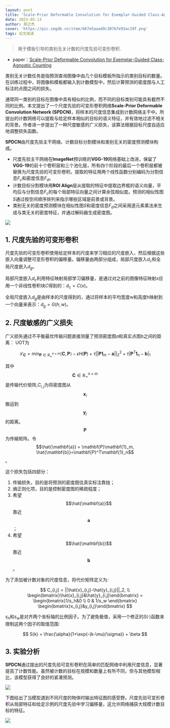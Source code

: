 ```yaml
---
layout: post
title: 'Scale-Prior Deformable Convolution for Exemplar-Guided Class-Agnostic Counting'
date: 2023-05-13
author: 郑之杰
cover: 'https://pic.imgdb.cn/item/667e5aaad9c307b7e93ac19f.png'
tags: 论文阅读
---
```


> 用于模板引导的类别无关计数的尺度先验可变形卷积.

- paper：[Scale-Prior Deformable Convolution for Exemplar-Guided Class-Agnostic Counting](https://bmvc2022.mpi-inf.mpg.de/0313.pdf)

类别无关计数任务是指预测查询图像中由几个目标模板所指示的类别目标的数量。在训练过程中，将图像和模板都输入到计数模型中，然后计算预测的密度图与人工标注的点图之间的损失。

通常同一类别的目标在图像中具有相似的比例，而不同的目标类别可能具有截然不同的比例。本文提出了一个尺度先验的可变形卷积网络**Scale-Prior Deformable Convolution Network (SPDCN)**，将样本的尺度信息集成到计数网络主干中。所提出的计数网络可以提取与给定样本相似的目标的语义特征，并有效地过滤不相关的背景。作者进一步提出了一种尺度敏感的广义损失，该算法根据目标尺度自适应地调整损失函数。

**SPDCN**由尺度先验主干网络、计数目标分割模块和类别无关的密度预测模块构成。
- 尺度先验主干网络在**ImageNet**预训练的**VGG-19**网络基础上改进，保留了**VGG-19**的前十个卷积层和三个池化层，所有四个阶段的最后一个卷积层都被替换为尺度先验的可变形卷积。提取的特征用两个线性函数分别编码为分割信息$F_c$和密度信息$F_d$。
- 计数目标分割模块用**ROI Align**层从提取的特征中提取边界框的语义向量，平均后与分割信息$F_c$的每个局部特征向量之间计算余弦相似度。预测的相似性图$S$通过按空间顺序排列来指示哪些区域是前景或背景。
- 类别无关的密度预测模块在相似性图$S$和密度信息$F_d$之间采用逐元素乘法来生成与类无关的密度特征，并通过解码器生成密度图。

![](https://pic.imgdb.cn/item/667e5f68d9c307b7e9449e36.png)

## 1. 尺度先验的可变形卷积

尺度先验的可变形卷积使用给定样本的尺度来学习相应的尺度嵌入，然后根据这些嵌入向量调整可变形卷积的偏移量。偏移量由两部分组成，局部尺度嵌入$d_c$和全局尺度嵌入$d_g$。

局部尺度嵌入$d_c$利用特征映射局部学习偏移量，是通过对之前的图像特征映射$x$应用一个非线性卷积块$C$得到的：$d_c = C(x)$。

全局尺度嵌入$d_g$是由样本的尺度得到的，通过将样本的平均宽度w和高度h映射到一个向量来表示：$d_g = G(h,w)$。

## 2. 尺度敏感的广义损失

广义损失通过不平衡最优传输问题直接测量了预测密度图$a$和真实点图$b$之间的距离：
UOT为

$$
\mathcal{L}_{\mathbf{C}} = \min_{\mathbf{P}\in\mathbb{R}_+^{n\times m}} \left\langle \mathbf{C},\mathbf{P}\right\rangle -\epsilon H\left(\mathbf{P}\right) + \tau ||\mathbf{P}\mathbf{1}_m-\mathbf{a}||_2^2 +\tau |\mathbf{P}^T\mathbf{1}_n-\mathbf{b}|_1
$$

其中$$\mathbf{C}\in\mathbb{R}_+^{n\times m}$$是传输代价矩阵,$C_{i,j}$为将密度图从$$\mathbf{x}_i$$搬运到$$\mathbf{y}_j$$的距离。$$\mathbf{P}$$为传输矩阵。令$$\hat{\mathbf{a}} = \mathbf{P}\mathbf{1}_m, \hat{\mathbf{b}}=\mathbf{P}^T\mathbf{1}_n$$。

这个损失包括四部分：
1. 传输损失，目的是将预测的密度图往真实标注靠拢；
2. 熵正则化项，目的是控制密度图的稀疏程度；
3. 希望$$\hat{\mathbf{a}}$$靠近$$\mathbf{a}$$；
4. 希望$$\hat{\mathbf{b}}$$靠近$$\mathbf{b}$$。

为了添加被计数对象的尺度信息，将代价矩阵定义为:

$$
C_{i,j} = ||\hat{x}_{i,j}-\hat{y}_{i,j}||_2,  \\
\begin{bmatrix}\hat{x}_{i,j}&\hat{y}_{i,j}\end{bmatrix} = \begin{bmatrix}1/s_h&0 \\ 0 & 1/s_w \end{bmatrix} \begin{bmatrix}x_{i,j}&y_{i,j}\end{bmatrix}
$$

$s_h$和$s_w$是对齐两个坐标轴的比例因子。为了避免极值，采用一个修正的$S(·)$函数来限制这两个因子的取值范围:

$$
S(k) = \frac{\alpha}{1+\exp(-(k-\mu)/\sigma)} + \beta
$$

## 3. 实验分析

**SPDCN**通过提出的尺度先验可变形卷积在简单的匹配网络中利用尺度信息，显著提高了计数性能。虽然被计数的目标在规模和数量上有所不同，但与其他模型相比，该模型获得了良好的紧凑预测。

![](https://pic.imgdb.cn/item/667e6413d9c307b7e94da5e5.png)

下图给出了当模型遇到不同尺度的物体时输出特征图的感受野。尺度先验可变形卷积从局部特征和给定示例的尺度先验中学习偏移量，这允许网络捕获大规模计数目标的特征。

![](https://pic.imgdb.cn/item/667e6481d9c307b7e94e6c4a.png)